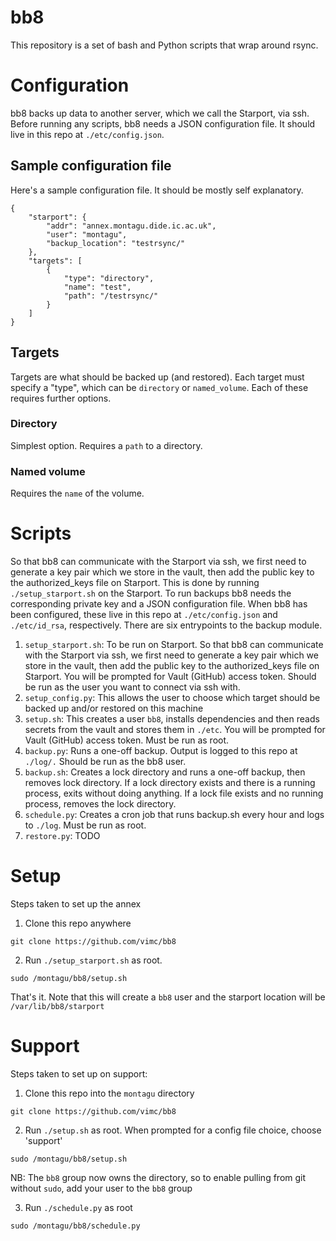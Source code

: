 # bb8
This repository is a set of bash and Python scripts that wrap around rsync.

# Configuration
bb8 backs up data to another server, which we call the Starport, via ssh.
Before running any scripts, bb8 needs a JSON configuration file. It should live in this repo at `./etc/config.json`.

## Sample configuration file
Here's a sample configuration file. It should be mostly self explanatory.

```
{
    "starport": {
        "addr": "annex.montagu.dide.ic.ac.uk",
        "user": "montagu",
        "backup_location": "testrsync/"
    },
    "targets": [
        {
            "type": "directory",
            "name": "test",
            "path": "/testrsync/"
        }
    ]
}

```

## Targets
Targets are what should be backed up (and restored). Each target must specify a
"type", which can be `directory` or `named_volume`. Each of these
requires further options.

### Directory
Simplest option. Requires a `path` to a directory.

### Named volume
Requires the `name` of the volume.

# Scripts
So that bb8 can communicate with the Starport via ssh,
 we first need to generate a key pair which we store in the vault, then add the public key to the authorized_keys
 file on Starport. This is done by running `./setup_starport.sh` on the Starport. To run backups
  bb8 needs the corresponding private key and a JSON configuration file.
 When bb8 has been configured, these live in this repo at `./etc/config.json` and `./etc/id_rsa`, respectively.
There are six entrypoints to the backup module.

1. `setup_starport.sh`: To be run on Starport. So that bb8 can communicate with the Starport via ssh,
 we first need to generate a key pair which
 we store in the vault, then add the public key to the authorized_keys
 file on Starport. You will be prompted for Vault (GitHub) access token. Should be run as the user you want to connect
 via ssh with.
1. `setup_config.py`: This allows the user to choose which target should be backed up and/or restored on this machine
1. `setup.sh`: This creates a user `bb8`, installs dependencies and then reads secrets from the vault and stores them
   in `./etc`. You will be prompted for Vault (GitHub) access token. Must be run as root.
1. `backup.py`: Runs a one-off backup. Output is logged to this repo at `./log/.` Should be run as the bb8 user.
1. `backup.sh`: Creates a lock directory and runs a one-off backup, then removes lock directory.
 If a lock directory exists and there is a running process, exits without doing anything.
  If a lock file exists and no running process, removes the lock directory.
1. `schedule.py`: Creates a cron job that runs backup.sh every hour and logs to `./log`. Must be run as root.
1. `restore.py`:  TODO

# Setup
Steps taken to set up the annex
1. Clone this repo anywhere
```
git clone https://github.com/vimc/bb8
```

2. Run `./setup_starport.sh` as root.
```
sudo /montagu/bb8/setup.sh
```

That's it. Note that this will create a `bb8` user and the starport location will be `/var/lib/bb8/starport`


# Support
Steps taken to set up on support:
1. Clone this repo into the `montagu` directory
```
git clone https://github.com/vimc/bb8
```

2. Run `./setup.sh` as root. When prompted for a config file choice, choose 'support'
```
sudo /montagu/bb8/setup.sh
```

NB: The `bb8` group now owns the directory, so to enable pulling from git without `sudo`,
 add your user to the `bb8` group

3. Run `./schedule.py` as root
```
sudo /montagu/bb8/schedule.py
```